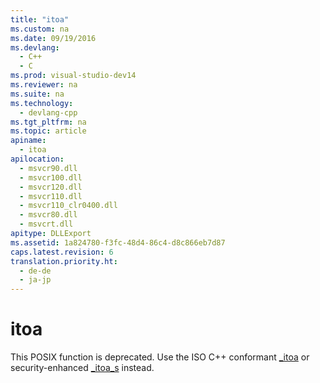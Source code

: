```yaml
---
title: "itoa"
ms.custom: na
ms.date: 09/19/2016
ms.devlang: 
  - C++
  - C
ms.prod: visual-studio-dev14
ms.reviewer: na
ms.suite: na
ms.technology: 
  - devlang-cpp
ms.tgt_pltfrm: na
ms.topic: article
apiname: 
  - itoa
apilocation: 
  - msvcr90.dll
  - msvcr100.dll
  - msvcr120.dll
  - msvcr110.dll
  - msvcr110_clr0400.dll
  - msvcr80.dll
  - msvcrt.dll
apitype: DLLExport
ms.assetid: 1a824780-f3fc-48d4-86c4-d8c866eb7d87
caps.latest.revision: 6
translation.priority.ht: 
  - de-de
  - ja-jp
---
```

# itoa
This POSIX function is deprecated. Use the ISO C++ conformant [_itoa](../vs140/_itoa--_i64toa--_ui64toa--_itow--_i64tow--_ui64tow.md) or security-enhanced [_itoa_s](../vs140/_itoa_s--_i64toa_s--_ui64toa_s--_itow_s--_i64tow_s--_ui64tow_s.md) instead.